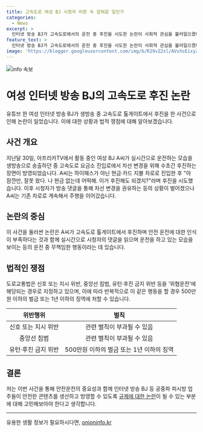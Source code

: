```yaml
---
title: 고속도로 여성 BJ 시청자 비판 속 잡혀갈 일인가
categories:
  - News
excerpt: >
  인터넷 방송 BJ가 고속도로에서의 운전 중 후진을 시도한 논란이 사회적 관심을 불러일으켰다. 이로 인해 시청자들은 비난을 표시했으며, 해당 행동은 도로교통법상 위협운전에 해당할 수 있다는 우려가 제기되고 있다. A씨는 후속으로 사과 방송을 진행하며, 자신의 행동에 대한 경찰 조사 결과를 밝혔으며, 해당 행동은 신호 또는 지시 위반 등의 법적 위반사항으로 간주될 수 있음을 인지해야 할 것으로 보인다. 함께 운전 중에 실시간 댓글을 읽는 등의 모습도 사고로 이어질 수 있는 위험한 행동으로 여겨지고 있다.
feature_text: >
  인터넷 방송 BJ가 고속도로에서의 운전 중 후진을 시도한 논란이 사회적 관심을 불러일으켰다. 이로 인해 시청자들은 비난을 표시했으며, 해당 행동은 도로교통법상 위협운전에 해당할 수 있다는 우려가 제기되고 있다. A씨는 후속으로 사과 방송을 진행하며, 자신의 행동에 대한 경찰 조사 결과를 밝혔으며, 해당 행동은 신호 또는 지시 위반 등의 법적 위반사항으로 간주될 수 있음을 인지해야 할 것으로 보인다. 함께 운전 중에 실시간 댓글을 읽는 등의 모습도 사고로 이어질 수 있는 위험한 행동으로 여겨지고 있다.
image: 'https://blogger.googleusercontent.com/img/b/R29vZ2xl/AVvXsEixyZcFfHzMRdzZMjFBmAUKJYCLCGyLL1o632UiGVXcaFdKo_bkvkuCioo0uUKlGfBVcT3P84aROyZIXSBEx3Aw5nCQ3pTgDom1WDC4m8eifvWiAmWEEVb4x6G_l8C0QH225ldMjyaFvpxGEBGNO37VmDTDMHGhJPq73UglMfDca1-0aw/s1600/blogspot.png'
---
```


<p><img src="https://blogger.googleusercontent.com/img/b/R29vZ2xl/AVvXsEixyZcFfHzMRdzZMjFBmAUKJYCLCGyLL1o632UiGVXcaFdKo_bkvkuCioo0uUKlGfBVcT3P84aROyZIXSBEx3Aw5nCQ3pTgDom1WDC4m8eifvWiAmWEEVb4x6G_l8C0QH225ldMjyaFvpxGEBGNO37VmDTDMHGhJPq73UglMfDca1-0aw/s1600/blogspot.png" alt="info 속보" /></p>

<h1>여성 인터넷 방송 BJ의 고속도로 후진 논란</h1>

<p data-ke-size="size16">유튜브 한 여성 인터넷 방송 BJ가 생방송 중 고속도로 톨게이트에서 후진을 한 사건으로 인해 논란이 일었습니다. 이에 대한 상황과 법적 쟁점에 대해 알아보겠습니다.</p>

<h2 data-ke-size="size26">사건 개요</h2>

<p data-ke-size="size16">지난달 30일, 아프리카TV에서 활동 중인 여성 BJ A씨가 실시간으로 운전하는 모습을 생방송으로 송출하던 중 고속도로 요금소 진입로에서 차선 변경을 위해 수초간 후진하는 장면이 방영되었습니다. A씨는 하이패스가 아닌 현금·카드 지불 차로로 진입한 후 "아 잠깐만, 잘못 왔다. 나 현금 없는데 어떡해. 이거 후진해도 되겠지?"라며 후진을 시도했습니다. 이후 시청자가 방송 댓글을 통해 차선 변경을 권유하는 등의 상황이 벌어졌으나 A씨는 기존 차로로 계속해서 주행을 이어갔습니다.</p>

<h2 data-ke-size="size26">논란의 중심</h2>

<p data-ke-size="size16">이 사건을 둘러싼 논란은 A씨가 고속도로 톨게이트에서 후진하며 안전 운전에 대한 인식이 부족하다는 것과 함께 실시간으로 시청자의 댓글을 읽으며 운전을 하고 있는 모습을 보이는 등의 운전 중 무책임한 행동이라는 데 있습니다.</p>

<h2 data-ke-size="size26">법적인 쟁점</h2>

<p data-ke-size="size16">도로교통법은 신호 또는 지시 위반, 중앙선 침범, 유턴·후진 금지 위반 등을 '위협운전'에 해당되는 경우로 지정하고 있으며, 이에 따라 반복적으로 이 같은 행동을 할 경우 500만원 이하의 벌금 또는 1년 이하의 징역에 처할 수 있습니다.</p>

<table>
    <thead>
        <tr>
            <th style="text-align: center;">위반행위</th>
            <th style="text-align: center;">벌칙</th>
        </tr>
    </thead>
    <tbody>
        <tr>
            <td style="text-align: center;">신호 또는 지시 위반</td>
            <td style="text-align: center;">관련 벌칙이 부과될 수 있음</td>
        </tr>
        <tr>
            <td style="text-align: center;">중앙선 침범</td>
            <td style="text-align: center;">관련 벌칙이 부과될 수 있음</td>
        </tr>
        <tr>
            <td style="text-align: center;">유턴·후진 금지 위반</td>
            <td style="text-align: center;">500만원 이하의 벌금 또는 1년 이하의 징역</td>
        </tr>
    </tbody>
</table>

<h2 data-ke-size="size26">결론</h2>

<p data-ke-size="size16">저는 이번 사건을 통해 안전운전의 중요성과 함께 인터넷 방송 BJ 등 공중파 피시방 업주들이 안전한 콘텐츠를 생산하고 방영할 수 있도록 <a href="https://ko.wikipedia.org/wiki/%EC%95%84%EC%99%80%EB%A5%B4%EB%84%B7" target="_blank" rel="noopener noreferrer">규제에 대한 논란</a>이 될 수 있는 부분에 대해 고민해보아야 한다고 생각합니다.</p>

<p><hr></p>
유용한 생활 정보가 필요하시다면, <a href="https://onioninfo.kr" rel="dofollow">onioninfo.kr</a>


